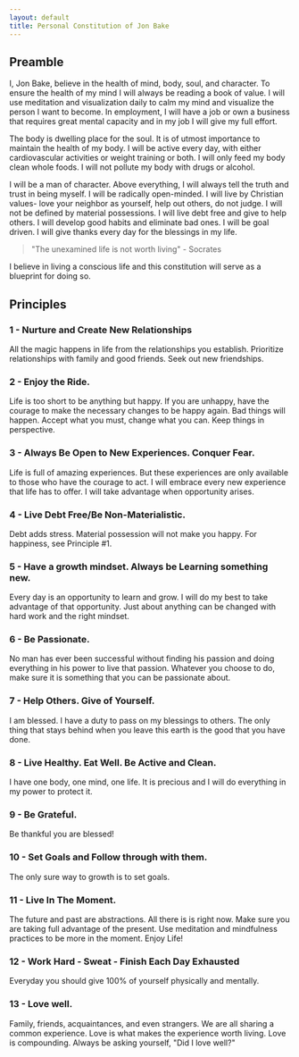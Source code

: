 ```yaml
---
layout: default
title: Personal Constitution of Jon Bake
---
```


## Preamble

I, Jon Bake, believe in the health of mind, body, soul, and character.  To ensure the health of my mind I will always be reading a book of value.  I will use meditation and visualization daily to calm my mind and visualize the person I want to become.  In employment, I will have a job or own a business that requires great mental capacity and in my job I will give my full effort.

The body is dwelling place for the soul.  It is of utmost importance to maintain the health of my body.  I will be active every day, with either cardiovascular activities or weight training or both.  I will only feed my body clean whole foods.  I will not pollute my body with drugs or alcohol.

I will be a man of character.  Above everything, I will always tell the truth and trust in being myself.  I will be radically open-minded. I will live by Christian values- love your neighbor as yourself, help out others, do not judge.  I will not be defined by material possessions.  I will live debt free and give to help others.  I will develop good habits and eliminate bad ones.  I will be goal driven.  I will give thanks every day for the blessings in my life.

> "The unexamined life is not worth living" - Socrates

I believe in living a conscious life and this constitution will serve as a blueprint for doing so.

## Principles

### 1 - Nurture and Create New Relationships

All the magic happens in life from the relationships you establish. Prioritize relationships with family and good friends. Seek out new friendships.

### 2 - Enjoy the Ride.

Life is too short to be anything but happy. If you are unhappy, have the courage to make the
necessary changes to be happy again. Bad things will happen. Accept what you must, change
what you can. Keep things in perspective.

### 3 - Always Be Open to New Experiences. Conquer Fear.

Life is full of amazing experiences. But these experiences are only available to those who have the courage to act. I
will embrace every new experience that life has to offer. I will take advantage when opportunity arises.

### 4 - Live Debt Free/Be Non-Materialistic.

Debt adds stress. Material possession will not make you happy. For happiness, see Principle #1.

### 5 - Have a growth mindset. Always be Learning something new.

Every day is an opportunity to learn and grow. I will do my best to take advantage of that
opportunity. Just about anything can be changed with hard work and the right mindset.

### 6 - Be Passionate.

No man has ever been successful without finding his passion and doing everything in his power
to live that passion. Whatever you choose to do, make sure it is something that you can be
passionate about.

### 7 - Help Others. Give of Yourself.

I am blessed. I have a duty to pass on my blessings to others. The only thing that stays behind
when you leave this earth is the good that you have done.

### 8 - Live Healthy. Eat Well. Be Active and Clean.

I have one body, one mind, one life. It is precious and I will do everything in my power to protect
it.

### 9 - Be Grateful.

Be thankful you are blessed!

### 10 - Set Goals and Follow through with them.

The only sure way to growth is to set goals.

### 11 - Live In The Moment.

The future and past are abstractions. All there is is right now. Make sure you are taking full
advantage of the present. Use meditation and mindfulness practices to be more in the moment.
Enjoy Life!

### 12 - Work Hard - Sweat - Finish Each Day Exhausted

Everyday you should give 100% of yourself physically and mentally.

### 13 - Love well.

Family, friends, acquaintances, and even strangers. We are all sharing a common experience. Love is what makes the experience worth living. Love is compounding. Always be asking yourself, "Did I love well?"
